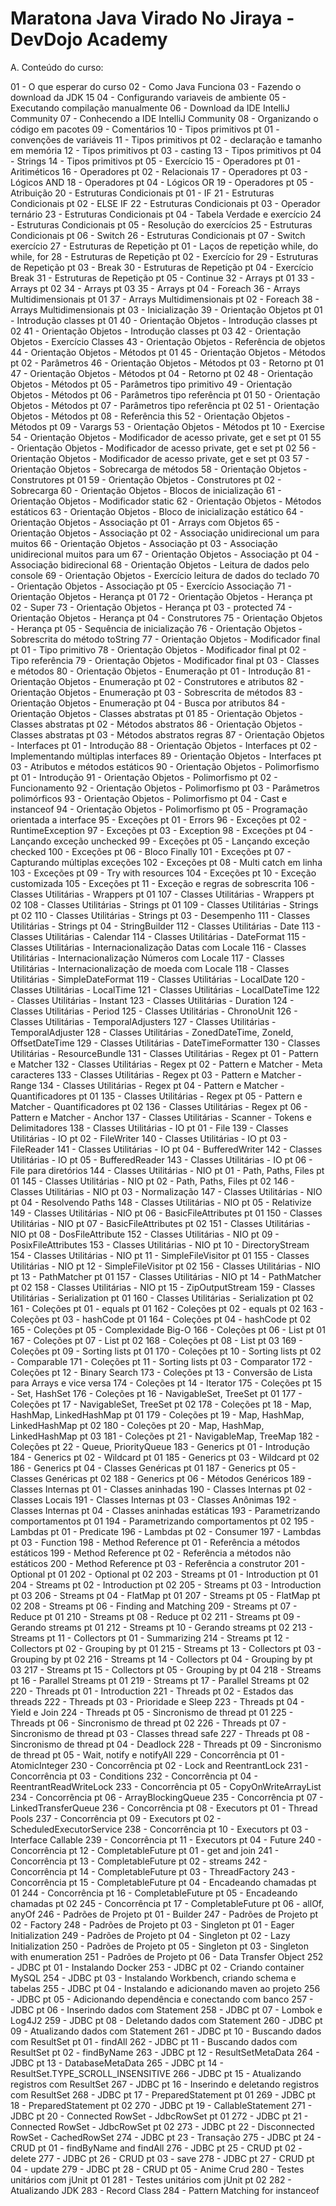 # Maratona Java Virado No Jiraya - DevDojo Academy

A. Conteúdo do curso:

01 - O que esperar do curso
02 - Como Java Funciona
03 - Fazendo o download da JDK 15
04 - Configurando variaveis de ambiente
05 - Executando compilação manualmente
06 - Download da IDE IntelliJ Community
07 - Conhecendo a IDE IntelliJ Community
08 - Organizando o código em pacotes
09 - Comentários
10 - Tipos primitivos pt 01 - convenções de variáveis
11 - Tipos primitivos pt 02 - declaração e tamanho em memória
12 - Tipos primitivos pt 03 - casting
13 - Tipos primitivos pt 04 - Strings
14 - Tipos primitivos pt 05 - Exercício
15 - Operadores pt 01 - Aritiméticos
16 - Operadores pt 02 - Relacionais
17 - Operadores pt 03 - Lógicos AND
18 - Operadores pt 04 - Lógicos OR
19 - Operadores pt 05 - Atribuição
20 - Estruturas Condicionais pt 01 - IF
21 - Estruturas Condicionais pt 02 - ELSE IF
22 - Estruturas Condicionais pt 03 - Operador ternário
23 - Estruturas Condicionais pt 04 - Tabela Verdade e exercício
24 - Estruturas Condicionais pt 05 - Resolução do exercícios
25 - Estruturas Condicionais pt 06 - Switch
26 - Estruturas Condicionais pt 07 - Switch exercício
27 - Estruturas de Repetição pt 01 - Laços de repetição while, do while, for
28 - Estruturas de Repetição pt 02 - Exercício for
29 - Estruturas de Repetição pt 03 - Break
30 - Estruturas de Repetição pt 04 - Exercício Break
31 - Estruturas de Repetição pt 05 - Continue
32 - Arrays pt 01
33 - Arrays pt 02
34 - Arrays pt 03
35 - Arrays pt 04 - Foreach
36 - Arrays Multidimensionais pt 01
37 - Arrays Multidimensionais pt 02 - Foreach
38 - Arrays Multidimensionais pt 03 - Inicialização
39 - Orientação Objetos pt 01 - Introdução classes pt 01
40 - Orientação Objetos - Introdução classes pt 02
41 - Orientação Objetos - Introdução classes pt 03
42 - Orientação Objetos - Exercício Classes
43 - Orientação Objetos - Referência de objetos
44 - Orientação Objetos - Métodos pt 01
45 - Orientação Objetos - Métodos pt 02 - Parâmetros
46 - Orientação Objetos - Métodos pt 03 - Retorno pt 01
47 - Orientação Objetos - Métodos pt 04 - Retorno pt 02
48 - Orientação Objetos - Métodos pt 05 - Parâmetros tipo primitivo
49 - Orientação Objetos - Métodos pt 06 - Parâmetros tipo referência pt 01
50 - Orientação Objetos - Métodos pt 07 - Parâmetros tipo referência pt 02
51 - Orientação Objetos - Métodos pt 08 - Referência this
52 - Orientação Objetos - Métodos pt 09 - Varargs
53 - Orientação Objetos - Métodos pt 10 - Exercise
54 - Orientação Objetos - Modificador de acesso private, get e set pt 01
55 - Orientação Objetos - Modificador de acesso private, get e set pt 02
56 - Orientação Objetos - Modificador de acesso private, get e set pt 03
57 - Orientação Objetos - Sobrecarga de métodos
58 - Orientação Objetos - Construtores pt 01
59 - Orientação Objetos - Construtores pt 02 - Sobrecarga
60 - Orientação Objetos - Blocos de inicialização
61 - Orientação Objetos - Modificador static
62 - Orientação Objetos - Métodos estáticos
63 - Orientação Objetos - Bloco de inicialização estático
64 - Orientação Objetos - Associação pt 01 - Arrays com Objetos
65 - Orientação Objetos - Associação pt 02 - Associação unidirecional um para muitos
66 - Orientação Objetos - Associação pt 03 - Associação unidirecional muitos para um
67 - Orientação Objetos - Associação pt 04 - Associação bidirecional
68 - Orientação Objetos - Leitura de dados pelo console
69 - Orientação Objetos - Exercício leitura de dados do teclado
70 - Orientação Objetos - Associação pt 05 - Exercício Associação
71 - Orientação Objetos - Herança pt 01
72 - Orientação Objetos - Herança pt 02 - Super
73 - Orientação Objetos - Herança pt 03 - protected
74 - Orientação Objetos - Herança pt 04 - Construtores
75 - Orientação Objetos - Herança pt 05 - Sequência de inicialização
76 - Orientação Objetos - Sobrescrita do método toString
77 - Orientação Objetos - Modificador final pt 01 - Tipo primitivo
78 - Orientação Objetos - Modificador final pt 02 - Tipo referência
79 - Orientação Objetos - Modificador final pt 03 - Classes e métodos
80 - Orientação Objetos - Enumeração pt 01 - Introdução
81 - Orientação Objetos - Enumeração pt 02 - Construtores e atributos
82 - Orientação Objetos - Enumeração pt 03 - Sobrescrita de métodos
83 - Orientação Objetos - Enumeração pt 04 - Busca por atributos
84 - Orientação Objetos - Classes abstratas pt 01
85 - Orientação Objetos - Classes abstratas pt 02 - Métodos abstratos
86 - Orientação Objetos - Classes abstratas pt 03 - Métodos abstratos regras
87 - Orientação Objetos - Interfaces pt 01 - Introdução
88 - Orientação Objetos - Interfaces pt 02 - Implementando múltiplas interfaces
89 - Orientação Objetos - Interfaces pt 03 - Atributos e métodos estáticos
90 - Orientação Objetos - Polimorfismo pt 01 - Introdução
91 - Orientação Objetos - Polimorfismo pt 02 - Funcionamento
92 - Orientação Objetos - Polimorfismo pt 03 - Parâmetros polimórficos
93 - Orientação Objetos - Polimorfismo pt 04 - Cast e instanceof
94 - Orientação Objetos - Polimorfismo pt 05 - Programação orientada a interface
95 - Exceções pt 01 - Errors
96 - Exceções pt 02 - RuntimeException
97 - Exceções pt 03 - Exception
98 - Exceções pt 04 - Lançando exceção unchecked
99 - Exceções pt 05 - Lançando exceção checked
100 - Exceções pt 06 - Bloco Finally
101 - Exceções pt 07 - Capturando múltiplas exceções
102 - Exceções pt 08 - Multi catch em linha
103 - Exceções pt 09 - Try with resources
104 - Exceções pt 10 - Exceção customizada
105 - Exceções pt 11 - Exceção e regras de sobrescrita
106 - Classes Utilitárias - Wrappers pt 01
107 - Classes Utilitárias - Wrappers pt 02
108 - Classes Utilitárias - Strings pt 01
109 - Classes Utilitárias - Strings pt 02
110 - Classes Utilitárias - Strings pt 03 - Desempenho
111 - Classes Utilitárias - Strings pt 04 - StringBuilder
112 - Classes Utilitárias - Date
113 - Classes Utilitárias - Calendar
114 - Classes Utilitárias - DateFormat
115 - Classes Utilitárias - Internacionalização Datas com Locale
116 - Classes Utilitárias - Internacionalização Números com Locale
117 - Classes Utilitárias - Internacionalização de moeda com Locale
118 - Classes Utilitárias - SimpleDateFormat
119 - Classes Utilitárias - LocalDate
120 - Classes Utilitárias - LocalTime
121 - Classes Utilitárias - LocalDateTime
122 - Classes Utilitárias - Instant
123 - Classes Utilitárias - Duration
124 - Classes Utilitárias - Period
125 - Classes Utilitárias - ChronoUnit
126 - Classes Utilitárias - TemporalAdjusters
127 - Classes Utilitárias - TemporalAdjuster
128 - Classes Utilitárias - ZonedDateTime, ZoneId, OffsetDateTime
129 - Classes Utilitárias - DateTimeFormatter
130 - Classes Utilitárias - ResourceBundle
131 - Classes Utilitárias - Regex pt 01 - Pattern e Matcher
132 - Classes Utilitárias - Regex pt 02 - Pattern e Matcher - Meta caracteres
133 - Classes Utilitárias - Regex pt 03 - Pattern e Matcher - Range
134 - Classes Utilitárias - Regex pt 04 - Pattern e Matcher - Quantificadores pt 01
135 - Classes Utilitárias - Regex pt 05 - Pattern e Matcher - Quantificadores pt 02
136 - Classes Utilitárias - Regex pt 06 - Pattern e Matcher - Anchor
137 - Classes Utilitárias - Scanner - Tokens e Delimitadores
138 - Classes Utilitárias - IO pt 01 - File
139 - Classes Utilitárias - IO pt 02 - FileWriter
140 - Classes Utilitárias - IO pt 03 - FileReader
141 - Classes Utilitárias - IO pt 04 - BufferedWriter
142 - Classes Utilitárias - IO pt 05 - BufferedReader
143 - Classes Utilitárias - IO pt 06 - File para diretórios
144 - Classes Utilitárias - NIO pt 01 - Path, Paths, Files pt 01
145 - Classes Utilitárias - NIO pt 02 - Path, Paths, Files pt 02
146 - Classes Utilitárias - NIO pt 03 - Normalização
147 - Classes Utilitárias - NIO pt 04 - Resolvendo Paths
148 - Classes Utilitárias - NIO pt 05 - Relativize
149 - Classes Utilitárias - NIO pt 06 - BasicFileAttributes pt 01
150 - Classes Utilitárias - NIO pt 07 - BasicFileAttributes pt 02
151 - Classes Utilitárias - NIO pt 08 - DosFileAttribute
152 - Classes Utilitárias - NIO pt 09 - PosixFileAttributes
153 - Classes Utilitárias - NIO pt 10 - DirectoryStream
154 - Classes Utilitárias - NIO pt 11 - SimpleFileVisitor pt 01
155 - Classes Utilitárias - NIO pt 12 - SimpleFileVisitor pt 02
156 - Classes Utilitárias - NIO pt 13 - PathMatcher pt 01
157 - Classes Utilitárias - NIO pt 14 - PathMatcher pt 02
158 - Classes Utilitárias - NIO pt 15 - ZipOutputStream
159 - Classes Utilitárias - Serialization pt 01
160 - Classes Utilitárias - Serialization pt 02
161 - Coleções pt 01 - equals pt 01
162 - Coleções pt 02 - equals pt 02
163 - Coleções pt 03 - hashCode pt 01
164 - Coleções pt 04 - hashCode pt 02
165 - Coleções pt 05 - Complexidade Big-O
166 - Coleções pt 06 - List pt 01
167 - Coleções pt 07 - List pt 02
168 - Coleções pt 08 - List pt 03
169 - Coleções pt 09 - Sorting lists pt 01
170 - Coleções pt 10 - Sorting lists pt 02 - Comparable
171 - Coleções pt 11 - Sorting lists pt 03 - Comparator
172 - Coleções pt 12 - Binary Search
173 - Coleções pt 13 - Conversão de Lista para Arrays e vice versa
174 - Coleções pt 14 - Iterator
175 - Coleções pt 15 - Set, HashSet
176 - Coleções pt 16 - NavigableSet, TreeSet pt 01
177 - Coleções pt 17 - NavigableSet, TreeSet pt 02
178 - Coleções pt 18 - Map, HashMap, LinkedHashMap pt 01
179 - Coleções pt 19 - Map, HashMap, LinkedHashMap pt 02
180 - Coleções pt 20 - Map, HashMap, LinkedHashMap pt 03
181 - Coleções pt 21 - NavigableMap, TreeMap
182 - Coleções pt 22 - Queue, PriorityQueue
183 - Generics pt 01 - Introdução
184 - Generics pt 02 - Wildcard pt 01
185 - Generics pt 03 - Wildcard pt 02
186 - Generics pt 04 - Classes Genéricas pt 01
187 - Generics pt 05 - Classes Genéricas pt 02
188 - Generics pt 06 - Métodos Genéricos
189 - Classes Internas pt 01 - Classes aninhadas
190 - Classes Internas pt 02 - Classes Locais
191 - Classes Internas pt 03 - Classes Anônimas
192 - Classes Internas pt 04 - Classes aninhadas estáticas
193 - Parametrizando comportamentos pt 01
194 - Parametrizando comportamentos pt 02
195 - Lambdas pt 01 - Predicate
196 - Lambdas pt 02 - Consumer
197 - Lambdas pt 03 - Function
198 - Method Reference pt 01 - Referência a métodos estáticos
199 - Method Reference pt 02 - Referência a métodos não estáticos
200 - Method Reference pt 03 - Referência a construtor
201 - Optional pt 01
202 - Optional pt 02
203 - Streams pt 01 - Introduction pt 01
204 - Streams pt 02 - Introduction pt 02
205 - Streams pt 03 - Introduction pt 03
206 - Streams pt 04 - FlatMap pt 01
207 - Streams pt 05 - FlatMap pt 02
208 - Streams pt 06 - Finding and Matching
209 - Streams pt 07 - Reduce pt 01
210 - Streams pt 08 - Reduce pt 02
211 - Streams pt 09 - Gerando streams pt 01
212 - Streams pt 10 - Gerando streams pt 02
213 - Streams pt 11 - Collectors pt 01 - Summarizing
214 - Streams pt 12 - Collectors pt 02 - Grouping by pt 01
215 - Streams pt 13 - Collectors pt 03 - Grouping by pt 02
216 - Streams pt 14 - Collectors pt 04 - Grouping by pt 03
217 - Streams pt 15 - Collectors pt 05 - Grouping by pt 04
218 - Streams pt 16 - Parallel Streams pt 01
219 - Streams pt 17 - Parallel Streams pt 02
220 - Threads pt 01 - Introduction
221 - Threads pt 02 - Estados das threads
222 - Threads pt 03 - Prioridade e Sleep
223 - Threads pt 04 - Yield e Join
224 - Threads pt 05 - Sincronismo de thread pt 01
225 - Threads pt 06 - Sincronismo de thread pt 02
226 - Threads pt 07 - Sincronismo de thread pt 03 - Classes thread safe
227 - Threads pt 08 - Sincronismo de thread pt 04 - Deadlock
228 - Threads pt 09 - Sincronismo de thread pt 05 - Wait, notify e notifyAll
229 - Concorrência pt 01 - AtomicInteger
230 - Concorrência pt 02 - Lock and ReentrantLock
231 - Concorrência pt 03 - Conditions
232 - Concorrência pt 04 - ReentrantReadWriteLock
233 - Concorrência pt 05 - CopyOnWriteArrayList
234 - Concorrência pt 06 - ArrayBlockingQueue
235 - Concorrência pt 07 - LinkedTransferQueue
236 - Concorrência pt 08 - Executors pt 01 - Thread Pools
237 - Concorrência pt 09 - Executors pt 02 - ScheduledExecutorService
238 - Concorrência pt 10 - Executors pt 03 - Interface Callable
239 - Concorrência pt 11 - Executors pt 04 - Future
240 - Concorrência pt 12 - CompletableFuture pt 01 - get and join
241 - Concorrência pt 13 - CompletableFuture pt 02 - streams
242 - Concorrência pt 14 - CompletableFuture pt 03 - ThreadFactory
243 - Concorrência pt 15 - CompletableFuture pt 04 - Encadeando chamadas pt 01
244 - Concorrência pt 16 - CompletableFuture pt 05 - Encadeando chamadas pt 02
245 - Concorrência pt 17 - CompletableFuture pt 06 - allOf, anyOf
246 - Padrões de Projeto pt 01 - Builder
247 - Padrões de Projeto pt 02 - Factory
248 - Padrões de Projeto pt 03 - Singleton pt 01 - Eager Initialization
249 - Padrões de Projeto pt 04 - Singleton pt 02 - Lazy Initialization
250 - Padrões de Projeto pt 05 - Singleton pt 03 - Singleton with enumeration
251 - Padrões de Projeto pt 06 - Data Transfer Object
252 - JDBC pt 01 - Instalando Docker
253 - JDBC pt 02 - Criando container MySQL
254 - JDBC pt 03 - Instalando Workbench, criando schema e tabelas
255 - JDBC pt 04 - Instalando e adicionando maven ao projeto
256 - JDBC pt 05 - Adicionando dependência e conectando com banco
257 - JDBC pt 06 - Inserindo dados com Statement
258 - JDBC pt 07 - Lombok e Log4J2
259 - JDBC pt 08 - Deletando dados com Statement
260 - JDBC pt 09 - Atualizando dados com Statement
261 - JDBC pt 10 - Buscando dados com ResultSet pt 01 - findAll
262 - JDBC pt 11 - Buscando dados com ResultSet pt 02 - findByName
263 - JDBC pt 12 - ResultSetMetaData
264 - JDBC pt 13 - DatabaseMetaData
265 - JDBC pt 14 - ResultSet.TYPE_SCROLL_INSENSITIVE
266 - JDBC pt 15 - Atualizando registros com ResultSet
267 - JDBC pt 16 - Inserindo e deletando registros com ResultSet
268 - JDBC pt 17 - PreparedStatement pt 01
269 - JDBC pt 18 - PreparedStatement pt 02
270 - JDBC pt 19 - CallableStatement
271 - JDBC pt 20 - Connected RowSet - JdbcRowSet pt 01
272 - JDBC pt 21 - Connected RowSet - JdbcRowSet pt 02
273 - JDBC pt 22 - Disconnected RowSet - CachedRowSet
274 - JDBC pt 23 - Transação
275 - JDBC pt 24 - CRUD pt 01 - findByName and findAll
276 - JDBC pt 25 - CRUD pt 02 - delete
277 - JDBC pt 26 - CRUD pt 03 - save
278 - JDBC pt 27 - CRUD pt 04 - update
279 - JDBC pt 28 - CRUD pt 05 - Anime Crud
280 - Testes unitários com jUnit pt 01
281 - Testes unitários com jUnit pt 02
282 - Atualizando JDK
283 - Record Class
284 - Pattern Matching for instanceof